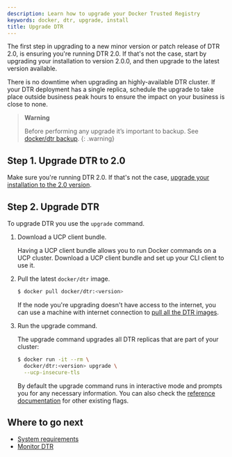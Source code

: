 ```yaml
---
description: Learn how to upgrade your Docker Trusted Registry
keywords: docker, dtr, upgrade, install
title: Upgrade DTR
---
```


The first step in upgrading to a new minor version or patch release of DTR 2.0,
is ensuring you're running DTR 2.0. If that's not the case, start by upgrading
your installation to version 2.0.0, and then upgrade to the latest version
available.

There is no downtime when upgrading an highly-available DTR cluster. If your
DTR deployment has a single replica, schedule the upgrade to take place outside
business peak hours to ensure the impact on your business is close to none.

> **Warning**
>
> Before performing any upgrade it’s important to backup. See 
> [docker/dtr backup](/datacenter/dtr/2.0/reference/backup/.md).
{: .warning}

## Step 1. Upgrade DTR to 2.0

Make sure you're running DTR 2.0. If that's not the case, [upgrade your
installation to the 2.0 version](/datacenter/dtr/2.0/install/upgrade/upgrade-major.md).

## Step 2. Upgrade DTR

To upgrade DTR you use the `upgrade` command.

1. Download a UCP client bundle.

    Having a UCP client bundle allows you to run Docker commands on a UCP
    cluster. Download a UCP client bundle and set up your CLI client to use it.

2.  Pull the latest `docker/dtr` image.

    ```bash
    $ docker pull docker/dtr:<version>
    ```

    If the node you're upgrading doesn't have access to the internet, you can
    use a machine with internet connection to
    [pull all the DTR images](install-offline.md).

4.  Run the upgrade command.

    The upgrade command upgrades all DTR replicas that are part of your cluster:

    ```bash
    $ docker run -it --rm \
      docker/dtr:<version> upgrade \
      --ucp-insecure-tls
    ```

    By default the upgrade command runs in interactive mode and prompts you for
    any necessary information. You can also check the
    [reference documentation](../../reference/cli/index.md) for other existing flags.

## Where to go next

* [System requirements](system-requirements.md)
* [Monitor DTR](..//monitor-troubleshoot/index.md)

